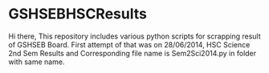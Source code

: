 GSHSEBHSCResults
================
Hi there,
This repository includes various python scripts for scrapping result of GSHSEB Board.
First attempt of that was on 28/06/2014, HSC Science 2nd Sem Results and Corresponding file name is Sem2Sci2014.py in folder with same name.

